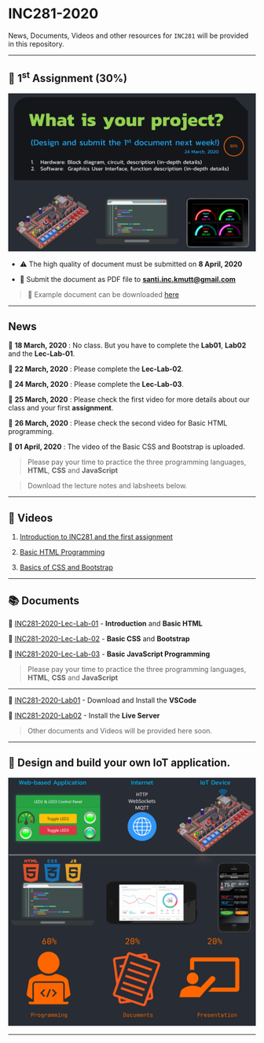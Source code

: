
# INC281-2020

News, Documents, Videos and other resources for `INC281` will be provided in this repository.

---

## :pushpin: 1<sup>st</sup> Assignment (30%)

![alt text](resources/images/assignment-1.png)

- :warning: The high quality of document must be submitted on **8 April, 2020**

- :e-mail: Submit the document as PDF file to **santi.inc.kmutt@gmail.com**

> :page_facing_up: Example document can be downloaded [here](resources/docs/INC281-2020-example-document.pdf)

---

## News

:pushpin: **18 March, 2020** : No class. But you have to complete the **Lab01**, **Lab02** and the **Lec-Lab-01**.

:pushpin: **22 March, 2020** : Please complete the **Lec-Lab-02**.

:pushpin: **24 March, 2020** : Please complete the **Lec-Lab-03**.

:pushpin: **25 March, 2020** : Please check the first video for more details about our class and your first **assignment**.

:pushpin: **26 March, 2020** : Please check the second video for Basic HTML programming.

:pushpin: **01 April, 2020** : The video of the Basic CSS and Bootstrap is uploaded.

> Please pay your time to practice the three programming languages, **HTML**, **CSS** and **JavaScript**

> Download the lecture notes and labsheets below.

---

## :movie_camera: Videos

1) [Introduction to INC281 and the first assignment](https://www.youtube.com/watch?v=0dBNmv72LGg)

2) [Basic HTML Programming](https://www.youtube.com/watch?v=T6wu_dAlLjQ)

3) [Basics of CSS and Bootstrap](https://web.facebook.com/santi.inc.kmutt/videos/vb.100004455039299/1427957014029453/?type=2&video_source=user_video_tab)

---

## :books: Documents

:page_facing_up: [INC281-2020-Lec-Lab-01](resources/docs/INC281-2020-Lec-Lab-01-Into-HTML.pdf) - **Introduction** and **Basic HTML**

:page_facing_up: [INC281-2020-Lec-Lab-02](resources/docs/INC281-2020-Lec-Lab-02-CSS.pdf) - **Basic CSS** and **Bootstrap**

:page_facing_up: [INC281-2020-Lec-Lab-03](resources/docs/INC281-2020-Lec-Lab-03-JavaScript.pdf) - **Basic JavaScript Programming**



> Please pay your time to practice the three programming languages, **HTML**, **CSS** and **JavaScript**

---

:page_facing_up: [INC281-2020-Lab01](resources/docs/INC281-2020-Lab01-Install-VSCode.pdf) - Download and Install the **VSCode**

:page_facing_up: [INC281-2020-Lab02](resources/docs/INC281-2020-Lab02-Install-LiveServer.pdf) - Install the **Live Server**

> Other documents and Videos will be provided here soon.

---

## :dart: Design and build your own IoT application.

![alt text](resources/images/cover.png)

---
